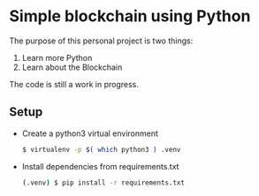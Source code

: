 # Simple blockchain using Python

The purpose of this personal project is two things:
1) Learn more Python
2) Learn about the Blockchain

The code is still a work in progress.

## Setup
* Create a python3 virtual environment
  ```bash
  $ virtualenv -p $( which python3 ) .venv
  ```
* Install dependencies from requirements.txt
  ```bash
  (.venv) $ pip install -r requirements.txt
  ```
